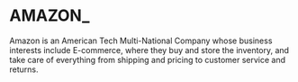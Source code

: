 # AMAZON_
Amazon is an American Tech Multi-National Company whose business interests include E-commerce, where they buy and store the inventory, and take care of everything from shipping and pricing to customer service and returns.
